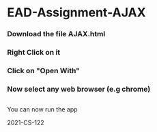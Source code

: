 # EAD-Assignment-AJAX

### Download the file AJAX.html
### Right Click on it
### Click on "Open With"
### Now select any web browser (e.g chrome)


##
You can now run the app

2021-CS-122
